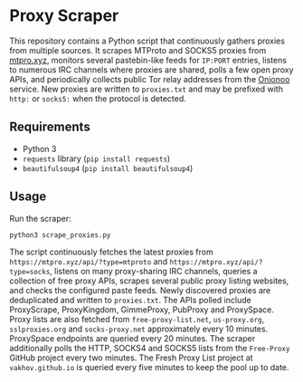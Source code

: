 # Proxy Scraper

This repository contains a Python script that continuously gathers proxies from multiple sources. It scrapes MTProto and SOCKS5 proxies from [mtpro.xyz](https://mtpro.xyz), monitors several pastebin-like feeds for `IP:PORT` entries, listens to numerous IRC channels where proxies are shared, polls a few open proxy APIs, and periodically collects public Tor relay addresses from the [Onionoo](https://onionoo.torproject.org) service. New proxies are written to `proxies.txt` and may be prefixed with `http:` or `socks5:` when the protocol is detected.

## Requirements
- Python 3
- `requests` library (`pip install requests`)
- `beautifulsoup4` (`pip install beautifulsoup4`)

## Usage
Run the scraper:

```bash
python3 scrape_proxies.py
```

The script continuously fetches the latest proxies from `https://mtpro.xyz/api/?type=mtproto` and `https://mtpro.xyz/api/?type=socks`, listens on many proxy-sharing IRC channels, queries a collection of free proxy APIs, scrapes several public proxy listing websites, and checks the configured paste feeds. Newly discovered proxies are deduplicated and written to `proxies.txt`.
The APIs polled include ProxyScrape, ProxyKingdom, GimmeProxy, PubProxy and ProxySpace. Proxy lists are also fetched from `free-proxy-list.net`, `us-proxy.org`, `sslproxies.org` and `socks-proxy.net` approximately every 10 minutes. ProxySpace endpoints are queried every 20 minutes.
The scraper additionally polls the HTTP, SOCKS4 and SOCKS5 lists from the `Free-Proxy` GitHub project every two minutes. The Fresh Proxy List project at `vakhov.github.io` is queried every five minutes to keep the pool up to date.
